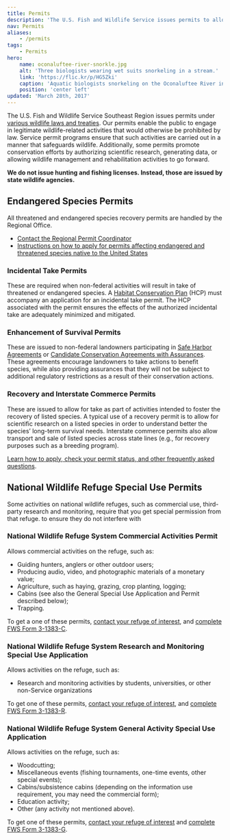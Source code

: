 ```yaml
---
title: Permits
description: 'The U.S. Fish and Wildlife Service issues permits to allow legitimate wildlife-related activities that would otherwise be prohibited by law in a manner that safeguards wildlife.'
nav: Permits
aliases:
    - /permits
tags:
    - Permits
hero:
    name: oconaluftee-river-snorkle.jpg
    alt: 'Three biologists wearing wet suits snorkeling in a stream.'
    link: 'https://flic.kr/p/HG5Zki'
    caption: 'Aquatic biologists snorkeling on the Oconaluftee River in North Carolina. Photo by Gary Peeples.'
    position: 'center left'
updated: 'March 28th, 2017'
---
```


The U.S. Fish and Wildlife Service Southeast Region issues permits under [various wildlife laws and treaties](http://www.fws.gov/permits/ltr/ltr.html).  Our permits enable the public to engage in legitimate wildlife-related activities that would otherwise be prohibited by law.  Service permit programs ensure that such activities are carried out in a manner that safeguards wildlife.  Additionally, some  permits promote conservation efforts by authorizing scientific research, generating data, or allowing wildlife management and rehabilitation activities to go forward.

**We do not issue hunting and fishing licenses. Instead, those are issued by state wildlife agencies.**

## Endangered Species Permits

All threatened and endangered species recovery permits are handled by the Regional Office.

 - [Contact the Regional Permit Coordinator](mailto:permitsR4es@fws.gov)
 - [Instructions on how to apply for permits affecting endangered and threatened species native to the United States](http://www.fws.gov/endangered/permits/how-to-apply.html)

### Incidental Take Permits

These are required when non-federal activities will result in take of threatened or endangered species. A [Habitat Conservation Plan](https://www.fws.gov/endangered/what-we-do/hcp-overview.html) (HCP) must accompany an application for an incidental take permit. The HCP associated with the permit ensures the effects of the authorized incidental take are adequately minimized and mitigated.

### Enhancement of Survival Permits

These are issued to non-federal landowners participating in [Safe Harbor Agreements](https://www.fws.gov/ENDANGERED/landowners/safe-harbor-agreements.html) or [Candidate Conservation Agreements with Assurances](https://www.fws.gov/endangered/what-we-do/cca.html#ccaa). These agreements encourage landowners to take actions to benefit species, while also providing assurances that they will not be subject to additional regulatory restrictions as a result of their conservation actions.

### Recovery and Interstate Commerce Permits

These are issued to allow for take as part of activities intended to foster the recovery of listed species. A typical use of a recovery permit is to allow for scientific research on a listed species in order to understand better the species’ long-term survival needs. Interstate commerce permits also allow transport and sale of listed species across state lines (e.g., for recovery purposes such as a breeding program).

[Learn how to apply, check your permit status, and other frequently asked questions](/our-services/permits/recovery-and-interstate-commerce/).

## National Wildlife Refuge Special Use Permits

Some activities on national wildlife refuges, such as commercial use, third-party research and monitoring,  require that you get special permission from that refuge. to ensure they do not interfere with

### National Wildlife Refuge System Commercial Activities Permit

Allows commercial activities on the refuge, such as:

  - Guiding hunters, anglers or other outdoor users;
  - Producing audio, video, and photographic materials of a monetary value;
  - Agriculture, such as haying, grazing, crop planting, logging;
  - Cabins (see also the General Special Use Application and Permit described below);
  - Trapping.

To get a one of these permits, [contact your refuge of interest](https://usfws.github.io/southeast-mega-map/?layers=refuges&layers=Refuge+boundaries), and [complete FWS Form 3-1383-C](http://www.fws.gov/forms/3-1383-C.pdf).

### National Wildlife Refuge System Research and Monitoring Special Use Application

Allows activities on the refuge, such as:

- Research and monitoring activities by students, universities, or other non-Service organizations

To get one of these permits, [contact your refuge of interest](https://usfws.github.io/southeast-mega-map/?layers=refuges&layers=Refuge+boundaries), and [complete FWS Form 3-1383-R](https://www.fws.gov/forms/3-1383-R.pdf).

### National Wildlife Refuge System General Activity Special Use Application

Allows activities on the refuge, such as:

 - Woodcutting;
 - Miscellaneous events (fishing tournaments, one-time events, other special events);
 - Cabins/subsistence cabins (depending on the information use requirement, you may need the commercial form);
 - Education activity;
 - Other (any activity not mentioned above).

To get one of these permits, [contact your refuge of interest](https://usfws.github.io/southeast-mega-map/?layers=refuges&layers=Refuge+boundaries) and [complete FWS Form 3-1383-G](https://www.fws.gov/forms/3-1383-G.pdf).
